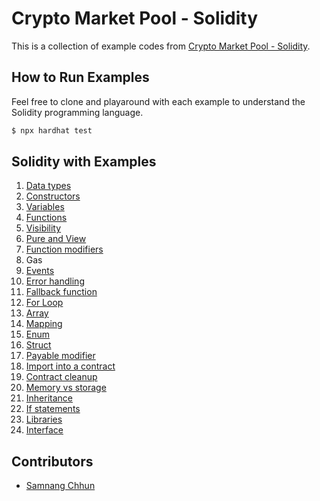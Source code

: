 # Crypto Market Pool - Solidity

This is a collection of example codes from  [Crypto Market Pool - Solidity](https://cryptomarketpool.com/getting-started-with-solidity/).

## How to Run Examples

Feel free to clone and playaround with each example to understand the Solidity programming language.

```sh
$ npx hardhat test
```

## Solidity with Examples

1. [Data types](contracts/solidity_by_examples/01_data_types/)
2. [Constructors](contracts/solidity_by_examples/02_constructors/)
3. [Variables](contracts/solidity_by_examples/03_variables/)
4. [Functions](contracts/solidity_by_examples/04_functions/)
5. [Visibility](contracts/solidity_by_examples/05_visibility/)
6. [Pure and View](contracts/solidity_by_examples/06_pure_and_view_functions/)
7. [Function modifiers](contracts/solidity_by_examples/07_function_modifiers/)
8. Gas
9. [Events](contracts/solidity_by_examples/09_events/)
10. [Error handling](contracts/solidity_by_examples/10_error_handling/)
11. [Fallback function](contracts/solidity_by_examples/11_fallback_function/)
12. [For Loop](contracts/solidity_by_examples/12_for_loop/)
13. [Array](contracts/solidity_by_examples/13_array/)
14. [Mapping](contracts/solidity_by_examples/14_mapping/)
15. [Enum](contracts/solidity_by_examples/15_enum/)
16. [Struct](contracts/solidity_by_examples/16_struct/)
17. [Payable modifier](contracts/solidity_by_examples/17_payable_modifier/)
18. [Import into a contract](contracts/solidity_by_examples/18_imports/)
19. [Contract cleanup](contracts/solidity_by_examples/19_contract_cleanup/)
20. [Memory vs storage](contracts/solidity_by_examples/20_memory_and_storage/)
21. [Inheritance](contracts/solidity_by_examples/21_inheritance/)
22. [If statements](contracts/solidity_by_examples/22_if_statement/)
23. [Libraries](contracts/solidity_by_examples/23_libraries/)
24. [Interface](contracts/solidity_by_examples/24_interface/)

## Contributors

* [Samnang Chhun](https://twitter.com/samnangchhun)
